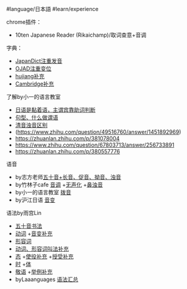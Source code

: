#language/日本語 #learn/experience 

chrome插件：
- 10ten Japanese Reader (Rikaichamp)/取词查意+音调

字典：
- [JapanDict注重发音](https://www.japandict.com/%E7%AA%81%E3%81%A3%E5%BC%B5%E3%82%8B?lang=eng)
- [OJAD注重变位](https://www.gavo.t.u-tokyo.ac.jp/ojad/eng/search/index/sortprefix:accent/narabi1:kata_asc/narabi2:accent_asc/narabi3:mola_asc/yure:visible/curve:invisible/details:invisible/limit:20/word:%E9%85%B7)
- [hujiang补充](https://dict.hjenglish.com/notfound/jp/jc/%E3%81%B2%E3%81%A8%E3%81%A4)
- [Cambridge补充](https://dictionary.cambridge.org/dictionary/japanese-english/%E7%AA%81%E3%81%A3%E5%BC%B5%E3%82%8B?q=%E3%81%A4%E3%81%A3%E3%81%B1%E3%82%8B)

了解by小一的语言教室
- [日语是黏着语，主谓宾靠助词判断](https://www.bilibili.com/video/BV1Kr4y1c74j/?spm_id_from=333.999.0.0&vd_source=f66e0891a6ac513c7709150a803a70e1)
- [句型、什么做谓语](https://www.bilibili.com/video/BV12g41177gm/?spm_id_from=333.999.0.0&vd_source=f66e0891a6ac513c7709150a803a70e1)
- [清音浊音区别](https://www.bilibili.com/video/BV16v411b75u/?spm_id_from=333.999.0.0)
- (https://www.zhihu.com/question/49516760/answer/1451892969)
- https://zhuanlan.zhihu.com/p/381078004
- https://www.zhihu.com/question/67803713/answer/256733891
- https://zhuanlan.zhihu.com/p/380557776

语音
- by志方老师[五十音+长音、促音、拗音、浊音](https://www.bilibili.com/video/BV1Fy4y1B7DW/?spm_id_from=333.999.0.0&vd_source=f66e0891a6ac513c7709150a803a70e1)
- by竹林子cafe [音调](https://www.bilibili.com/video/BV1BR4y1p7Vh/?spm_id_from=333.999.0.0&vd_source=f66e0891a6ac513c7709150a803a70e1) +[无声化](https://www.bilibili.com/video/BV14A411u7pM/?spm_id_from=333.999.0.0&vd_source=f66e0891a6ac513c7709150a803a70e1) +[鼻浊音](https://www.bilibili.com/video/BV1Qv41157Za/?spm_id_from=333.999.0.0&vd_source=f66e0891a6ac513c7709150a803a70e1 )
- by小一的语言教室 [拨音](https://www.bilibili.com/video/BV1cy4y1B7HF/?spm_id_from=333.999.0.0&vd_source=f66e0891a6ac513c7709150a803a70e1)
- by沪江日语 [音变](https://www.bilibili.com/video/BV1XW411K76z/?spm_id_from=333.999.0.0)

语法by雨宫Lin
- [五十音书法](https://www.bilibili.com/video/BV15s411y7iZ/?spm_id_from=333.788.recommend_more_video.-1&vd_source=f66e0891a6ac513c7709150a803a70e1)
- [动词](https://www.bilibili.com/video/BV1cW411n7SC/?spm_id_from=333.999.0.0) +[音变补充](https://www.bilibili.com/video/BV1XW411K76z/?spm_id_from=333.999.0.0)
- [形容词](https://www.bilibili.com/video/BV1jW411n7Hy/?spm_id_from=333.999.0.0&vd_source=f66e0891a6ac513c7709150a803a70e1)
- [动词、形容词叫法补充](https://www.bilibili.com/read/cv11323816?spm_id_from=333.999.0.0)
- [态](https://www.bilibili.com/video/BV1BJ411a75b/?spm_id_from=333.999.0.0&vd_source=f66e0891a6ac513c7709150a803a70e1) +[使役补充](https://www.bilibili.com/video/BV17Q4y1N7tv/?spm_id_from=333.999.0.0&vd_source=f66e0891a6ac513c7709150a803a70e1) +[授受补充](https://www.bilibili.com/video/BV1Ax411L7pq/?spm_id_from=333.999.0.0&vd_source=f66e0891a6ac513c7709150a803a70e1)
- [时](https://www.bilibili.com/video/BV1vJ411b7LK/?spm_id_from=333.999.0.0) +[体](https://www.bilibili.com/video/BV1P7411i7NH/?spm_id_from=333.999.0.0&vd_source=f66e0891a6ac513c7709150a803a70e1)
- [敬语](https://www.bilibili.com/video/BV1a7411G7HZ/?spm_id_from=333.999.0.0&vd_source=f66e0891a6ac513c7709150a803a70e1) +[举例补充](https://www.bilibili.com/video/BV1a7411G7t9/?spm_id_from=333.999.0.0&vd_source=f66e0891a6ac513c7709150a803a70e1)
- byLaaanguages [语法汇总](https://www.bilibili.com/video/BV1eD4y1F7eM/?spm_id_from=333.999.0.0)

